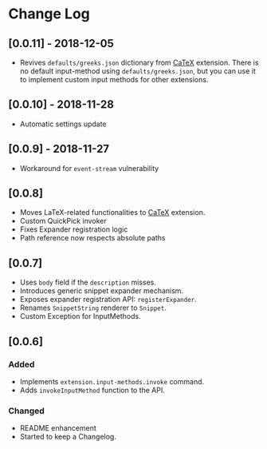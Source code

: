 # Change Log

## [0.0.11] - 2018-12-05

- Revives `defaults/greeks.json` dictionary from [CaTeX] extension.
  There is no default input-method using `defaults/greeks.json`, but you can use it to implement custom input methods for other extensions.

## [0.0.10] - 2018-11-28

- Automatic settings update

## [0.0.9] - 2018-11-27

- Workaround for `event-stream` vulnerability

## [0.0.8]

- Moves LaTeX-related functionalities to [CaTeX] extension.
- Custom QuickPick invoker
- Fixes Expander registration logic
- Path reference now respects absolute paths

[CaTeX]: https://marketplace.visualstudio.com/items?itemName=mr-konn.catex

## [0.0.7]

- Uses `body` field if the `description` misses.
- Introduces generic snippet expander mechanism.
- Exposes expander registration API: `registerExpander`.
- Renames `SnippetString` renderer to `Snippet`.
- Custom Exception for InputMethods.

## [0.0.6]

### Added

- Implements `extension.input-methods.invoke` command.
- Adds `invokeInputMethod` function to the API.

### Changed

- README enhancement
- Started to keep a Changelog.
